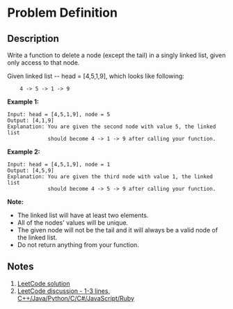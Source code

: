# Problem Definition

## Description

Write a function to delete a node (except the tail) in a singly linked list, given only access to that node.

Given linked list -- head = [4,5,1,9], which looks like following:

```plaintext
    4 -> 5 -> 1 -> 9
```

**Example 1:**

```plaintext
Input: head = [4,5,1,9], node = 5
Output: [4,1,9]
Explanation: You are given the second node with value 5, the linked list
             should become 4 -> 1 -> 9 after calling your function.
```

**Example 2:**

```plaintext
Input: head = [4,5,1,9], node = 1
Output: [4,5,9]
Explanation: You are given the third node with value 1, the linked list
             should become 4 -> 5 -> 9 after calling your function.
```

**Note:**

* The linked list will have at least two elements.
* All of the nodes' values will be unique.
* The given node will not be the tail and it will always be a valid node of the linked list.
* Do not return anything from your function.

## Notes

1. [LeetCode solution](https://leetcode.com/problems/delete-node-in-a-linked-list/solution/)
1. [LeetCode discussion - 1-3 lines, C++/Java/Python/C/C#/JavaScript/Ruby](https://leetcode.com/problems/delete-node-in-a-linked-list/discuss/65455/1-3-lines-C++JavaPythonCCJavaScriptRuby)